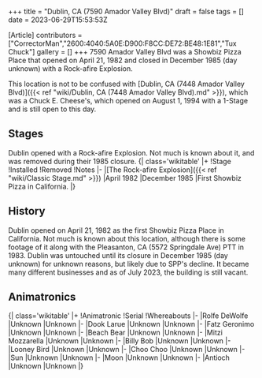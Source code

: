 +++
title = "Dublin, CA (7590 Amador Valley Blvd)"
draft = false
tags = []
date = 2023-06-29T15:53:53Z

[Article]
contributors = ["CorrectorMan","2600:4040:5A0E:D900:F8CC:DE72:BE48:1E81","Tux Chuck"]
gallery = []
+++
7590 Amador Valley Blvd was a Showbiz Pizza Place that opened on April 21, 1982 and closed in December 1985 (day unknown) with a Rock-afire Explosion. 

This location is not to be confused with [Dublin, CA (7448 Amador Valley Blvd)]({{< ref "wiki/Dublin, CA (7448 Amador Valley Blvd).md" >}}), which was a Chuck E. Cheese's, which opened on August 1, 1994 with a 1-Stage and is still open to this day.

## Stages ##
Dublin opened with a Rock-afire Explosion. Not much is known about it, and was removed during their 1985 closure.
{| class='wikitable'
|+
!Stage
!Installed
!Removed
!Notes
|-
|[The Rock-afire Explosion]({{< ref "wiki/Classic Stage.md" >}})
|April 1982
|December 1985
|First Showbiz Pizza in California.
|}

## History ##
Dublin opened on April 21, 1982 as the first Showbiz Pizza Place in California. Not much is known about this location, although there is some footage of it along with the Pleasanton, CA (5572 Springdale Ave) PTT in 1983. Dublin was untouched until its closure in December 1985 (day unknown) for unknown reasons, but likely due to SPP's decline. It became many different businesses and as of July 2023, the building is still vacant.

## Animatronics ##
{| class='wikitable'
|+
!Animatronic
!Serial
!Whereabouts
|-
|Rolfe DeWolfe
|Unknown
|Unknown
|-
|Dook Larue
|Unknown
|Unknown
|-
|Fatz Geronimo
|Unknown
|Unknown
|-
|Beach Bear
|Unknown
|Unknown
|-
|Mitzi Mozzarella
|Unknown
|Unknown
|-
|Billy Bob
|Unknown
|Unknown
|-
|Looney Bird
|Unknown
|Unknown
|-
|Choo Choo
|Unknown
|Unknown
|-
|Sun
|Unknown
|Unknown
|-
|Moon
|Unknown
|Unknown
|-
|Antioch
|Unknown
|Unknown
|}